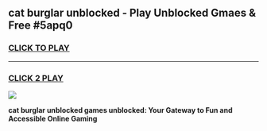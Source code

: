 
## cat burglar unblocked - Play Unblocked Gmaes & Free #5apq0
<h3>
<a href="https://news.freeplayer.one?title=cat_burglar_unblocked&ref=03M">CLICK TO PLAY</a></h3>
<hr>

<h3>
<a href="https://news.freeplayer.one?title=cat_burglar_unblocked&ref=03M">CLICK 2 PLAY</a>
  
</h3>

<a href="https://news.freeplayer.one?title=cat_burglar_unblocked&ref=03M"><img src="https://clearcache.store/games.png"></a>


**cat burglar unblocked games unblocked: Your Gateway to Fun and Accessible Online Gaming**
